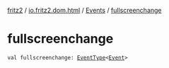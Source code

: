 [fritz2](../../index.md) / [io.fritz2.dom.html](../index.md) / [Events](index.md) / [fullscreenchange](./fullscreenchange.md)

# fullscreenchange

`val fullscreenchange: `[`EventType`](../-event-type/index.md)`<`[`Event`](https://kotlinlang.org/api/latest/jvm/stdlib/org.w3c.dom.events/-event/index.html)`>`
